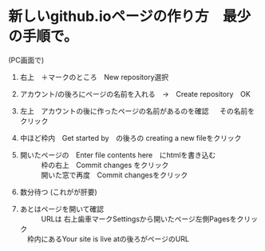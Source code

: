 # 新しいgithub.ioページの作り方　最少の手順で。
  (PC画面で)

1. 右上　＋マークのところ　New repository選択

2. アカウント/の後ろにページの名前を入れる　→　Create repository　OK

3. 左上　アカウントの後に作ったページの名前があるのを確認  　
    その名前をクリック  
   
5. 中ほど枠内　Get started by　の後ろの creating a new fileをクリック 

6. 開いたページの　Enter file contents here　にhtmlを書き込む   
　　　枠の右上　Commit changes をクリック  
　　　開いた窓で再度　Commit changesをクリック   

7. 数分待つ (これがが肝要)

8. あとはページを開いて確認  
　　　URLは 右上歯車マークSettingsから開いたページ左側Pagesをクリック  
   　枠内にあるYour site is live atの後ろがページのURL  

